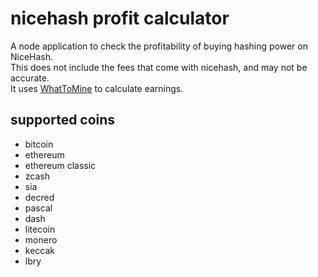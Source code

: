 # nicehash profit calculator
A node application to check the profitability of buying hashing power on NiceHash.  
This does not include the fees that come with nicehash, and may not be accurate.  
It uses [WhatToMine](https://whattomine.com/) to calculate earnings.

## supported coins
 * bitcoin
 * ethereum
 * ethereum classic
 * zcash
 * sia
 * decred
 * pascal
 * dash
 * litecoin
 * monero
 * keccak
 * lbry
